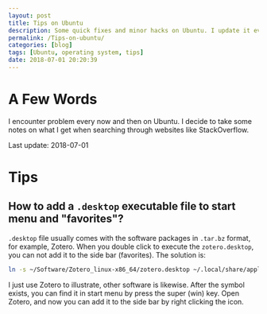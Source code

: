 ```yaml
---
layout: post
title: Tips on Ubuntu
description: Some quick fixes and minor hacks on Ubuntu. I update it every now and then.
permalink: /Tips-on-ubuntu/
categories: [blog]
tags: [Ubuntu, operating system, tips]
date: 2018-07-01 20:20:39 
---
```


# A Few Words

I encounter problem every now and then on Ubuntu. I decide to take some notes on what I get when searching through websites like StackOverflow.

Last update: 2018-07-01

# Tips

## How to add a `.desktop` executable file to start menu and "favorites"?

`.desktop` file usually comes with the software packages in `.tar.bz` format, for example, Zotero. When you double click to execute the `zotero.desktop`, you can not add it to the side bar (favorites). The solution is:

```sh
ln -s ~/Software/Zotero_linux-x86_64/zotero.desktop ~/.local/share/applications
```

I just use Zotero to illustrate, other software is likewise. After the symbol exists, you can find it in start menu by press the super (win) key. Open Zotero, and now you can add it to the side bar by right clicking the icon.
